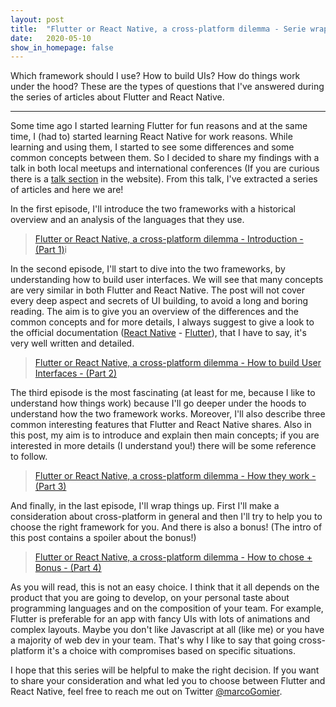 ```yaml
---
layout: post
title:  "Flutter or React Native, a cross-platform dilemma - Serie wrap-up"
date:   2020-05-10
show_in_homepage: false
---
```


Which framework should I use? How to build UIs? How do things work under the hood? These are the types of questions that I've answered during the series of articles about Flutter and React Native.

---

Some time ago I started learning Flutter for fun reasons and at the same time, I (had to) started learning React Native for work reasons. 
While learning and using them, I started to see some differences and some common concepts between them. So I decided to share my findings with a talk in both local meetups and international conferences (If you are curious there is a [talk section](https://www.marcogomiero.com/talks/) in the website). From this talk, I've extracted a series of articles and here we are! 

In the first episode, I'll introduce the two frameworks with a historical overview and an analysis of the languages that they use. 

> [Flutter or React Native, a cross-platform dilemma - Introduction - (Part 1)](https://www.marcogomiero.com/posts/2019/rn-flutter-dilemma-1-intro/)i

In the second episode, I'll start to dive into the two frameworks, by understanding how to build user interfaces. We will see that many concepts are very similar in both Flutter and React Native. The post will not cover every deep aspect and secrets of UI building, to avoid a long and boring reading. The aim is to give you an overview of the differences and the common concepts and for more details, I always suggest to give a look to the official documentation ([React Native](https://facebook.github.io/react-native/) - [Flutter](https://flutter.dev/docs)), that I have to say, it's very well written and detailed.

> [Flutter or React Native, a cross-platform dilemma - How to build User Interfaces - (Part 2)](https://www.marcogomiero.com/posts/2020/rn-flutter-dilemma-2-ui/)

The third episode is the most fascinating (at least for me, because I like to understand how things work) because I'll go deeper under the hoods to understand how the two framework works. Moreover, I'll also describe three common interesting features that Flutter and React Native shares. Also in this post, my aim is to introduce and explain then main concepts; if you are interested in more details (I understand you!) there will be some reference to follow. 

> [Flutter or React Native, a cross-platform dilemma - How they work - (Part 3)](https://www.marcogomiero.com/posts/2020/rn-flutter-dilemma-3-under-hood/)

And finally, in the last episode, I'll wrap things up. First I'll make a consideration about cross-platform in general and then I'll try to help you to choose the right framework for you. And there is also a bonus! (The intro of this post contains a spoiler about the bonus!)

> [Flutter or React Native, a cross-platform dilemma - How to chose + Bonus - (Part 4)](https://www.marcogomiero.com/posts/2020/rn-flutter-dilemma-4-how-choose/)

As you will read, this is not an easy choice. I think that it all depends on the product that you are going to develop, on your personal taste about programming languages and on the composition of your team. For example, Flutter is preferable for an app with fancy UIs with lots of animations and complex layouts. Maybe you don't like Javascript at all (like me) or you have a majority of web dev in your team. That's why I like to say that going cross-platform it's a choice with compromises based on specific situations.

I hope that this series will be helpful to make the right decision. If you want to share your consideration and what led you to choose between Flutter and React Native, feel free to reach me out on Twitter [@marcoGomier](https://twitter.com/marcoGomier).

